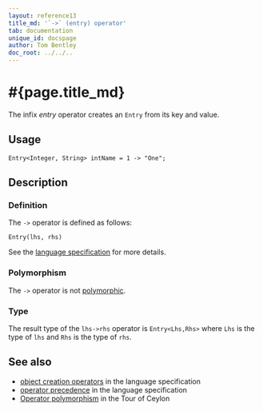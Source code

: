 ```yaml
---
layout: reference13
title_md: '`->` (entry) operator'
tab: documentation
unique_id: docspage
author: Tom Bentley
doc_root: ../../..
---
```


# #{page.title_md}

The infix *entry* operator creates an `Entry` from its key and value.

## Usage 

<!-- try: -->
    Entry<Integer, String> intName = 1 -> "One";

## Description


### Definition

The `->` operator is defined as follows:

<!-- check:none -->
<!-- try: -->
    Entry(lhs, rhs)

See the [language specification](#{site.urls.spec_current}#constructors) for 
more details.

### Polymorphism

The `->` operator is not [polymorphic](#{page.doc_root}/reference/operator/operator-polymorphism). 

### Type

The result type of the `lhs->rhs` operator is `Entry<Lhs,Rhs>` where `Lhs` is the type of `lhs` and `Rhs` is the type of `rhs`.

## See also

* [object creation operators](#{site.urls.spec_current}#constructors) in the 
  language specification
* [operator precedence](#{site.urls.spec_current}#operatorprecedence) in the 
  language specification
* [Operator polymorphism](#{page.doc_root}/tour/language-module/#operator_polymorphism) 
  in the Tour of Ceylon

